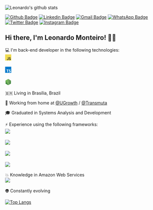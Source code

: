 ![Leonardo's github stats](https://github-readme-stats.vercel.app/api?username=Leon4rdoMonteiro&theme=graywhite&show_icons=true)

[![Github Badge](https://img.shields.io/badge/-Github-000?style=flat-square&logo=Github&logoColor=white&link=https://github.com/Leon4rdoMonteiro)](https://github.com/Leon4rdoMonteiro)
[![Linkedin Badge](https://img.shields.io/badge/-LinkedIn-blue?style=flat-square&logo=Linkedin&logoColor=white&link=https://www.linkedin.com/in/leonardo-sh/)](https://www.linkedin.com/in/leonardo-sh/)
[![Gmail Badge](https://img.shields.io/badge/-Gmail-c14438?style=flat-square&logo=Gmail&logoColor=white&link=mailto:leonardo.monteiro@ugrowth.com.br)](mailto:leonardo.monteiro@ugrowth.com.br) 
[![WhatsApp Badge](https://img.shields.io/badge/-WhatsApp-26B03D?style=flat-square&logo=WhatsApp&logoColor=white&link=https://api.whatsapp.com/send?phone=5561982810868)](https://api.whatsapp.com/send?phone=5561982810868)
[![Twitter Badge](https://img.shields.io/badge/-Twitter-1ca0f1?style=flat-square&labelColor=1ca0f1&logo=twitter&logoColor=white&link=https://twitter.com/_leon4rdo_sh)](https://twitter.com/_leon4rdo_sh)
[![Instagram Badge](https://img.shields.io/badge/-Instagram-BF008C?style=flat-square&logo=Instagram&logoColor=white&link=https://www.instagram.com/_leon4rdo.sh)](https://www.instagram.com/_leon4rdo.sh) 

## Hi there, I'm Leonardo Monteiro! 👋🏾

💻 I'm back-end developer in the following technologies:
<a href="https://www.javascript.com/">
  <code>
    <img height="20" src="https://raw.githubusercontent.com/github/explore/80688e429a7d4ef2fca1e82350fe8e3517d3494d/topics/javascript/javascript.png">
  </code>
</a> 
<a href="https://www.typescriptlang.org/">
  <code>
    <img height="20" src="https://raw.githubusercontent.com/github/explore/80688e429a7d4ef2fca1e82350fe8e3517d3494d/topics/typescript/typescript.png">
  </code>
</a>
<a href="https://nodejs.org">
  <code>
    <img height="20" src="https://raw.githubusercontent.com/github/explore/80688e429a7d4ef2fca1e82350fe8e3517d3494d/topics/nodejs/nodejs.png">
  </code>
</a>

:brazil: Living in Brasília, Brazil 

:rocket: Working from home at [@UGrowth](https://ugrowth.com.br/) / [@Transmuta]()

🎓 Graduated in Systems Analysis and Development

:zap: Experience using the following frameworks:
<a href="https://expressjs.com/">
  <code>
    <img height="20" src="https://d2eip9sf3oo6c2.cloudfront.net/tags/images/000/000/359/full/expressjslogo.png">
  </code>
</a>
<a href="https://adonisjs.com/" >
  <code>
    <img height="20" src="https://avatars2.githubusercontent.com/u/13810373?s=200&v=4">
  </code>
</a>
<a href="https://nestjs.com/">
  <code>
    <img height="20" src="https://seeklogo.com/images/N/nestjs-logo-09342F76C0-seeklogo.com.png">
  </code>
</a>
<a href="https://www.serverless.com/">
  <code>
    <img height="20" src="https://s3-us-west-2.amazonaws.com/assets.blog.serverless.com/Serverless_logo.png">
  </code>
</a>

:collision: Knowledge in Amazon Web Services
<a href="https://aws.amazon.com">
  <code>
    <img height="20" src="https://lavca.org/wp-content/uploads/2019/10/aws-logo-square.png">
  </code>
</a>

:alien: Constantly evolving


[![Top Langs](https://github-readme-stats.vercel.app/api/top-langs/?username=Leon4rdoMonteiro&theme=graywhite&layout=compact)](https://github.com/Leon4rdoMonteiro/github-readme-stats)
